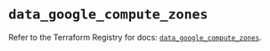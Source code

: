 # `data_google_compute_zones`

Refer to the Terraform Registry for docs: [`data_google_compute_zones`](https://registry.terraform.io/providers/hashicorp/google/6.15.0/docs/data-sources/compute_zones).

